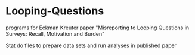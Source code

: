 # Looping-Questions
programs for Eckman Kreuter paper "Misreporting to Looping Questions in Surveys: Recall, Motivation and Burden"

Stat do files to prepare data sets and run analyses in published paper
